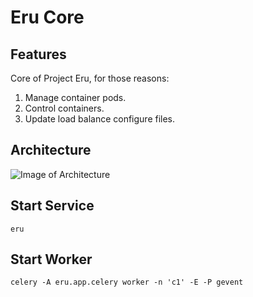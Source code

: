 Eru Core
=========

## Features

Core of Project Eru, for those reasons:

1. Manage container pods.
2. Control containers.
3. Update load balance configure files.

## Architecture

![Image of Architecture](http://ww3.sinaimg.cn/large/74cb2da7gw1epp7df19a8j21kw16o10v.jpg)

## Start Service

    eru

## Start Worker

    celery -A eru.app.celery worker -n 'c1' -E -P gevent

